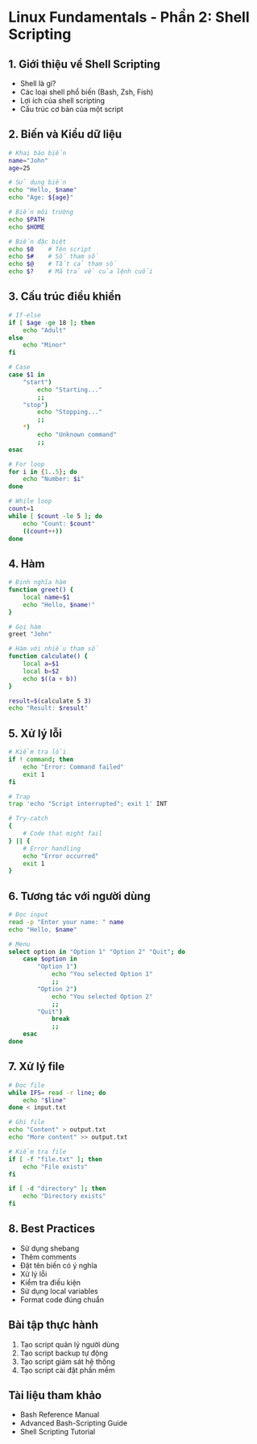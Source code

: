 # Linux Fundamentals - Phần 2: Shell Scripting

## 1. Giới thiệu về Shell Scripting
- Shell là gì?
- Các loại shell phổ biến (Bash, Zsh, Fish)
- Lợi ích của shell scripting
- Cấu trúc cơ bản của một script

## 2. Biến và Kiểu dữ liệu
```bash
# Khai báo biến
name="John"
age=25

# Sử dụng biến
echo "Hello, $name"
echo "Age: ${age}"

# Biến môi trường
echo $PATH
echo $HOME

# Biến đặc biệt
echo $0    # Tên script
echo $#    # Số tham số
echo $@    # Tất cả tham số
echo $?    # Mã trả về của lệnh cuối
```

## 3. Cấu trúc điều khiển
```bash
# If-else
if [ $age -ge 18 ]; then
    echo "Adult"
else
    echo "Minor"
fi

# Case
case $1 in
    "start")
        echo "Starting..."
        ;;
    "stop")
        echo "Stopping..."
        ;;
    *)
        echo "Unknown command"
        ;;
esac

# For loop
for i in {1..5}; do
    echo "Number: $i"
done

# While loop
count=1
while [ $count -le 5 ]; do
    echo "Count: $count"
    ((count++))
done
```

## 4. Hàm
```bash
# Định nghĩa hàm
function greet() {
    local name=$1
    echo "Hello, $name!"
}

# Gọi hàm
greet "John"

# Hàm với nhiều tham số
function calculate() {
    local a=$1
    local b=$2
    echo $((a + b))
}

result=$(calculate 5 3)
echo "Result: $result"
```

## 5. Xử lý lỗi
```bash
# Kiểm tra lỗi
if ! command; then
    echo "Error: Command failed"
    exit 1
fi

# Trap
trap 'echo "Script interrupted"; exit 1' INT

# Try-catch
{
    # Code that might fail
} || {
    # Error handling
    echo "Error occurred"
    exit 1
}
```

## 6. Tương tác với người dùng
```bash
# Đọc input
read -p "Enter your name: " name
echo "Hello, $name"

# Menu
select option in "Option 1" "Option 2" "Quit"; do
    case $option in
        "Option 1")
            echo "You selected Option 1"
            ;;
        "Option 2")
            echo "You selected Option 2"
            ;;
        "Quit")
            break
            ;;
    esac
done
```

## 7. Xử lý file
```bash
# Đọc file
while IFS= read -r line; do
    echo "$line"
done < input.txt

# Ghi file
echo "Content" > output.txt
echo "More content" >> output.txt

# Kiểm tra file
if [ -f "file.txt" ]; then
    echo "File exists"
fi

if [ -d "directory" ]; then
    echo "Directory exists"
fi
```

## 8. Best Practices
- Sử dụng shebang
- Thêm comments
- Đặt tên biến có ý nghĩa
- Xử lý lỗi
- Kiểm tra điều kiện
- Sử dụng local variables
- Format code đúng chuẩn

## Bài tập thực hành
1. Tạo script quản lý người dùng
2. Tạo script backup tự động
3. Tạo script giám sát hệ thống
4. Tạo script cài đặt phần mềm

## Tài liệu tham khảo
- Bash Reference Manual
- Advanced Bash-Scripting Guide
- Shell Scripting Tutorial 